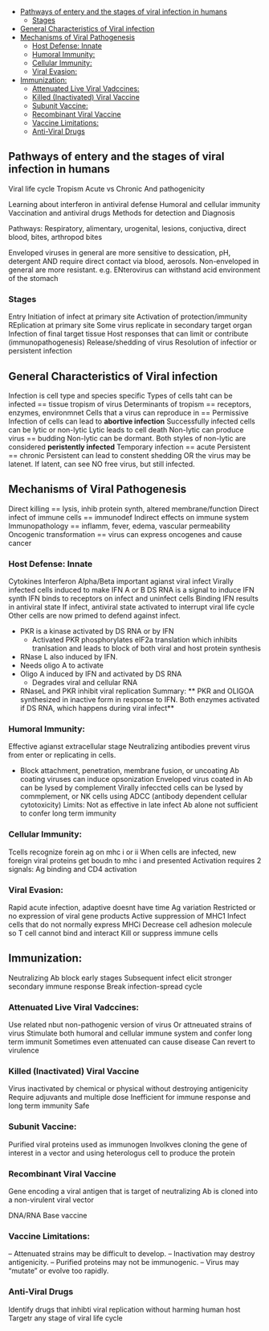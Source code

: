 - [Pathways of entery and the stages of viral infection in humans](#pathways-of-entery-and-the-stages-of-viral-infection-in-humans)
  - [Stages](#stages)
- [General Characteristics of Viral infection](#general-characteristics-of-viral-infection)
- [Mechanisms of Viral Pathogenesis](#mechanisms-of-viral-pathogenesis)
  - [Host Defense: Innate](#host-defense-innate)
  - [Humoral Immunity:](#humoral-immunity)
  - [Cellular Immunity:](#cellular-immunity)
  - [Viral Evasion:](#viral-evasion)
- [Immunization:](#immunization)
  - [Attenuated Live Viral Vadccines:](#attenuated-live-viral-vadccines)
  - [Killed (Inactivated) Viral Vaccine](#killed-inactivated-viral-vaccine)
  - [Subunit Vaccine:](#subunit-vaccine)
  - [Recombinant Viral Vaccine](#recombinant-viral-vaccine)
  - [Vaccine Limitations:](#vaccine-limitations)
  - [Anti-Viral Drugs](#anti-viral-drugs)
 
## Pathways of entery and the stages of viral infection in humans
Viral life cycle
Tropism
Acute vs Chronic
And pathogenicity

Learning about interferon in antiviral defense
Humoral and cellular immunity
Vaccination and antiviral drugs
Methods for detection and Diagnosis

Pathways:
Respiratory, alimentary, urogenital, lesions, conjuctiva, direct blood, bites, arthropod bites

Enveloped viruses in general are more sensitive to dessication, pH, detergent  AND require direct contact via blood, aerosols.
Non-enveloped in general are more resistant.
e.g. ENterovirus can withstand acid environment of the stomach

### Stages
Entry
Initiation of infect at primary site
Activation of protection/immunity
REplication at primary site
Some virus replicate in secondary target organ
Infection of final target tissue
Host responses that can limit or contribute (immunopathogenesis)
Release/shedding of virus
Resolution of infectior or persistent infection


## General Characteristics of Viral infection
Infection is cell type and species specific
Types of cells taht can be infected == tissue tropism of virus
Determinants of tropism == receptors, enzymes, environmnet
Cells that a virus can reproduce in == Permissive
Infection of cells can lead to **abortive infection**
Successfully infected cells can be lytic or non-lytic
Lytic leads to cell death
Non-lytic can produce virus == budding
Non-lytic can be dormant.
Both styles of non-lytic are considered **peristently infected**
Temporary infection == acute
Persistent == chronic
Persistent can lead to constent shedding OR the virus may be latenet. If latent, can see NO free virus, but still infected.

## Mechanisms of Viral Pathogenesis
Direct killing == lysis, inhib protein synth, altered membrane/function
Direct infect of immune cells == immunodef
Indirect effects on immune system
Immunopathology == inflamm, fever, edema, vascular permeability
Oncogenic transformation == virus can express oncogenes and cause cancer

### Host Defense: Innate
Cytokines
Interferon Alpha/Beta important agianst viral infect
Virally infected cells induced to make IFN A or B
DS RNA is a signal to induce IFN synth
IFN binds to receptors on infect and uninfect cells
Binding IFN results in antiviral state
If infect, antiviral state activated to interrupt viral life cycle
Other cells are now primed to defend against infect.
- PKR is a kinase activated by DS RNA or by IFN
  - Activated PKR phosphorylates eIF2a translation which inhibits tranlsation and leads to block of both viral and host protein synthesis
- RNase L also induced by IFN.
- Needs oligo A to activate
- Oligo A induced by IFN and activated by DS RNA
  - Degrades viral and cellular RNA
- RNaseL and PKR inhibit viral replication
Summary:
** PKR and OLIGOA synthesized in inactive form in response to IFN. Both enzymes activated if DS RNA, which happens during viral infect**


### Humoral Immunity:
Effective agianst extracellular stage
Neutralizing antibodies prevent virus from enter or replicating in cells.
  - Block attachment, penetration, membrane fusion, or uncoating
Ab coating viruses can induce opsonization
Enveloped virus coated in Ab can be lysed by complement
Virally infeccted cells can be lysed by commplement, or NK cells using ADCC (antibody dependent cellular cytotoxicity)
Limits: Not as effective in late infect
Ab alone not sufficient to confer long term immunity

### Cellular Immunity:
Tcells recognize forein ag on mhc i or ii
When cells are infected, new foreign viral proteins get boudn to mhc i and presented
Activation requires 2 signals: Ag binding and CD4 activation

### Viral Evasion:
Rapid acute infection, adaptive doesnt have time
Ag variation
Restricted or no expression of viral gene products
Active suppression of MHC1
Infect cells that do not normally express MHCi
Decrease cell adhesion molecule so T cell cannot bind and interact
Kill or suppress immune cells


## Immunization:
Neutralizing Ab block early stages
Subsequent infect elicit stronger secondary immune response
Break infection-spread cycle

### Attenuated Live Viral Vadccines:
Use related nbut non-pathogenic version of virus
Or attneuated strains of virus
Stimulate both humoral and cellular immune system and confer long term immunit
Sometimes even attenuated can cause disease
Can revert to virulence

### Killed (Inactivated) Viral Vaccine
Virus inactivated by chemical or physical without destroying antigenicity
Require adjuvants and multiple dose
Inefficient for immune response and long term immunity
Safe

### Subunit Vaccine:
Purified viral proteins used as immunogen
Involkves cloning the gene of interest in a vector and using heterologus cell to produce the protein

### Recombinant Viral Vaccine
Gene encoding a viral antigen that is target of neutralizing Ab is cloned into a non-virulent viral vector

DNA/RNA Base vaccine

### Vaccine Limitations:
– Attenuated strains may be difficult to develop.
– Inactivation may destroy antigenicity.
– Purified proteins may not be immunogenic.
– Virus may “mutate” or evolve too rapidly.


### Anti-Viral Drugs
Identify drugs that inhibti viral replication without harming human host
Targetr any stage of viral life cycle





